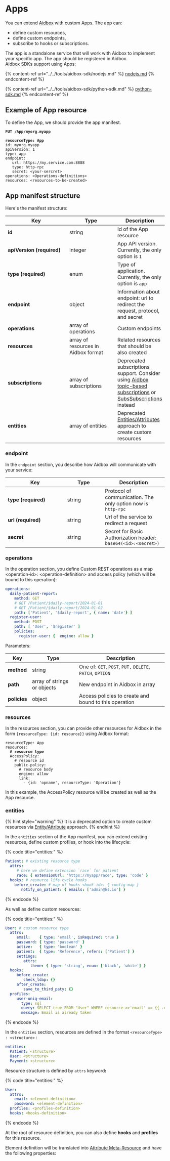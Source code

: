 # Apps

You can extend [Aidbox](https://www.health-samurai.io/aidbox) with custom Apps. The app can:&#x20;

* define custom resources,
* define custom endpoints,
* subscribe to hooks or subscriptions.&#x20;

The app is a standalone service that will work with Aidbox to implement your specific app. The app should be registered in Aidbox.\
Aidbox SDKs support using Apps:

{% content-ref url="../../tools/aidbox-sdk/nodejs.md" %}
[nodejs.md](../../tools/aidbox-sdk/nodejs.md)
{% endcontent-ref %}

{% content-ref url="../../tools/aidbox-sdk/python-sdk.md" %}
[python-sdk.md](../../tools/aidbox-sdk/python-sdk.md)
{% endcontent-ref %}

## Example of App resource

To define the App, we should provide the app manifest.&#x20;

<pre class="language-yaml"><code class="lang-yaml"><strong>PUT /App/myorg.myapp
</strong><strong>
</strong><strong>resourceType: App
</strong>id: myorg.myapp
apiVersion: 1
type: app
endpoint:
   url: https://my.service.com:8888
   type: http-rpc
   secret: &#x3C;your-sercret>
operations: &#x3C;Operations-definitions>
resources: &#x3C;resources-to-be-created>
</code></pre>

## App manifest structure

Here's the manifest structure:

<table><thead><tr><th width="207">Key</th><th width="149">Type</th><th>Description</th></tr></thead><tbody><tr><td><strong>id</strong></td><td>string</td><td>Id of the App resource</td></tr><tr><td><strong>apiVersion (required)</strong></td><td>integer</td><td>App API version. Currently, the only option is <code>1</code></td></tr><tr><td><strong>type (required)</strong></td><td>enum</td><td>Type of application. Currently, the only option is <code>app</code></td></tr><tr><td><strong>endpoint</strong></td><td>object</td><td>Information about endpoint: url to redirect the request, protocol, and secret</td></tr><tr><td><strong>operations</strong></td><td>array of operations</td><td>Custom endpoints</td></tr><tr><td><strong>resources</strong></td><td>array of resources in Aidbox format</td><td>Related resources that should be also created</td></tr><tr><td><strong>subscriptions</strong></td><td>array of subscriptions</td><td>Deprecated subscriptions support. Consider using <a href="../../modules/topic-based-subscriptions/wip-dynamic-subscriptiontopic-with-destinations/">Aidbox topic-based subscriptions</a> or <a href="../../modules/topic-based-subscriptions/subscriptions-1.md">SubsSubscriptions</a> instead</td></tr><tr><td><strong>entities</strong></td><td>array of entities</td><td>Deprecated <a href="../../deprecated/deprecated/entity-attribute/entities-and-attributes.md">Entities/Attributes</a> approach to create custom resources</td></tr></tbody></table>

### endpoint

In the `endpoint` section, you describe how Aidbox will communicate with your service:

<table><thead><tr><th width="172">Key</th><th width="103.33333333333331">Type</th><th>Description</th></tr></thead><tbody><tr><td><strong>type (required)</strong></td><td>string</td><td>Protocol of communication.  The only option now is <code>http-rpc</code></td></tr><tr><td><strong>url (required)</strong></td><td>string</td><td>Url of the service to redirect a request</td></tr><tr><td><strong>secret</strong></td><td>string</td><td>Secret for Basic Authorization header: <code>base64(&#x3C;id>:&#x3C;secret>)</code></td></tr></tbody></table>

### operations

In the operation section, you define Custom REST operations as a map \<operation-id>: \<operation-definition> and access policy (which will be bound to this operation):

```yaml
operations:
  daily-patient-report:
    method: GET
    # GET /Patient/$daily-report/2024-01-01
    # GET /Patient/$daily-report/2024-01-02
    path: ['Patient', '$daily-report', { name: 'date'} ]
  register-user:
    method: POST
    path: [ 'User', '$register' ]
    policies: 
      register-user: {  engine: allow }
```

Parameters:

| Key          | Type                        | Description                                               |
| ------------ | --------------------------- | --------------------------------------------------------- |
| **method**   | string                      | One of: `GET`, `POST`, `PUT,` `DELETE`, `PATCH`, `OPTION` |
| **path**     | array of strings or objects | New endpoint in Aidbox in array                           |
| **policies** | object                      | Access policies to create and bound to this operation     |

### resources

In the resources section, you can provide other resources for Aidbox in the form `{resourceType: {id: resource}}` using Aidbox format:

<pre class="language-yaml"><code class="lang-yaml">resourceType: App
resources:
<strong>  # resource type
</strong>  AccessPolicy:
    # resource id
    public-policy:
      # resource body
      engine: allow
      link:
        - {id: 'opname', resourceType: 'Operation'}
</code></pre>

In this example, the AccessPolicy resource will be created as well as the App resource.

### entities

{% hint style="warning" %}
It is a deprecated option to create custom resources via [Entity/Attribute](../../deprecated/deprecated/entity-attribute/entities-and-attributes.md) approach.
{% endhint %}

In the `entities` section of the App manifest, you can extend existing resources, define custom profiles, or hook into the lifecycle:

{% code title="entities:" %}
```yaml
Patient: # existing resource type
  attrs:
     # here we define extension `race` for patient
     race: { extensionUrl: 'https://myapp/race', type: 'code' }
  hooks: # resource life cycle hooks
    before_create: # map of hooks <hook-id>: { config-map }
       notify_on_patient: { emails: ['admin@hs.io'] }
```
{% endcode %}

As well as define custom resources:

{% code title="entities:" %}
```yaml
User: # custom resource type
  attrs:
     email:    { type: 'email', isRequired: true }
     password: { type: 'password' }
     active:   { type: 'boolean' }
     patient:  { type: 'Reference', refers: ['Patient'] }
     settings:  
        attrs:
           theme: { type: 'string', enum: ['black', 'white'] }
  hooks:
     before_create:
        check_ldap: {}
     after_create:
        save_to_third_paty: {}
  profiles:
     user-uniq-email: 
       type: sql 
       query: SELECT true FROM "User" WHERE resource->>'email' == {{ .email }}
       message: Email is already taken
```
{% endcode %}

In the `entities` section, resources are defined in the format `<resourceType> : <structure>` :

```yaml
entities:
  Patient: <structure>
  User: <structure>
  Payment: <structure>
```

Resource structure is defined by `attrs` keywor&#x64;**:**

{% code title="entities:" %}
```yaml
User:
  attrs:
    email: <element-definition>
    password: <element-definition>
  profiles: <profiles-definition>
  hooks: <hooks-definition>
```
{% endcode %}

At the root of resource definition, you can also define **hooks** and **profiles** for this resource.

Element definition will be translated into [Attribute Meta-Resource](https://github.com/Aidbox/documentation/blob/master/tools/aidbox-sdk/broken-reference/README.md) and have the following properties:
